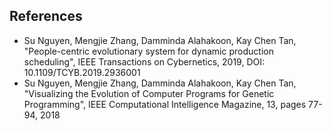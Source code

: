 ## References

- Su Nguyen, Mengjie Zhang, Damminda Alahakoon, Kay Chen Tan, "People-centric evolutionary system for dynamic production scheduling",  IEEE Transactions on Cybernetics,  2019, DOI: 10.1109/TCYB.2019.2936001
- Su Nguyen, Mengjie Zhang, Damminda Alahakoon, Kay Chen Tan,  "Visualizing the Evolution of Computer Programs for Genetic Programming",  IEEE Computational Intelligence Magazine, 13, pages 77-94, 2018
